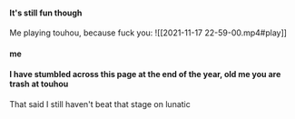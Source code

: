 #### It's still fun though
Me playing touhou, because fuck you:
![[2021-11-17 22-59-00.mp4#play]]

#### me

#### I have stumbled across this page at the end of the year, old me you are trash at touhou
That said I still haven't beat that stage on lunatic